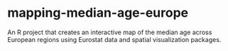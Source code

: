 # mapping-median-age-europe
An R project that creates an interactive map of the median age across European regions using Eurostat data and spatial visualization packages.
